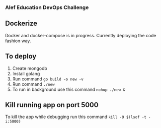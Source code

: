 ### Alef Education DevOps Challenge


## Dockerize 

Docker and docker-compose is in progress. Currently deploying the code fashion way. 

## To deploy 

1. Create mongodb 
2. Install golang 
3. Run command `go build -o new -v`
4. Run command `./new` 
5. To run in background use this command `nohup ./new &`


## Kill running app on port 5000

To kill the app while debugging run this command `kill -9 $(lsof -t -i:5000)`
